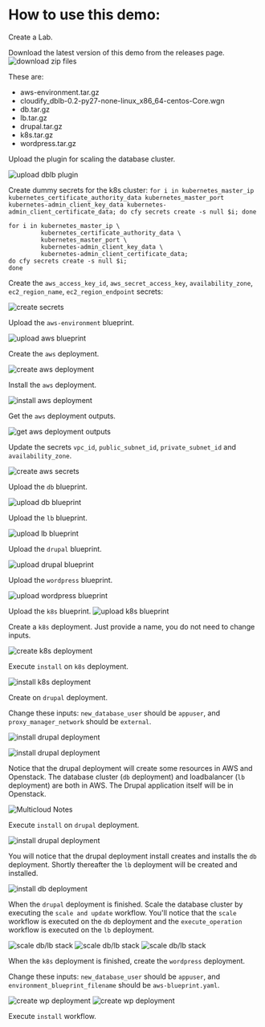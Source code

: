 # How to use this demo:

Create a Lab.

Download the latest version of this demo from the releases page. ![download zip files][downloadzips]

These are:
  * aws-environment.tar.gz
  * cloudify_dblb-0.2-py27-none-linux_x86_64-centos-Core.wgn
  * db.tar.gz
  * lb.tar.gz
  * drupal.tar.gz
  * k8s.tar.gz
  * wordpress.tar.gz


Upload the plugin for scaling the database cluster.

![upload dblb plugin][uploadplugin]


Create dummy secrets for the k8s cluster: `for i in kubernetes_master_ip kubernetes_certificate_authority_data kubernetes_master_port kubernetes-admin_client_key_data kubernetes-admin_client_certificate_data; do cfy secrets create -s null $i; done`

```
for i in kubernetes_master_ip \
         kubernetes_certificate_authority_data \
         kubernetes_master_port \
         kubernetes-admin_client_key_data \
         kubernetes-admin_client_certificate_data;
do cfy secrets create -s null $i;
done
```

Create the `aws_access_key_id`, `aws_secret_access_key`, `availability_zone`, `ec2_region_name`, `ec2_region_endpoint` secrets:

![create secrets][createsecret]

Upload the `aws-environment` blueprint.

![upload aws blueprint][uploadaws]

Create the `aws` deployment.

![create aws deployment][createaws]

Install the `aws` deployment.

![install aws deployment][installaws]

Get the `aws` deployment outputs.

![get aws deployment outputs][awsoutputs]

Update the secrets `vpc_id`, `public_subnet_id`, `private_subnet_id` and `availability_zone`.

![create aws secrets][awssecrets]

Upload the `db` blueprint.

![upload db blueprint][uploaddb]

Upload the `lb` blueprint.

![upload lb blueprint][uploadlb]

Upload the `drupal` blueprint.

![upload drupal blueprint][uploaddp]

Upload the `wordpress` blueprint.

![upload wordpress blueprint][uploadwp]

Upload the `k8s` blueprint. ![upload k8s blueprint][uploadk8s]

Create a `k8s` deployment. Just provide a name, you do not need to change inputs.

![create k8s deployment][createk8s]

Execute `install` on `k8s` deployment.

![install k8s deployment][installk8s]

Create on `drupal` deployment.

Change these inputs: `new_database_user` should be `appuser`, and `proxy_manager_network` should be `external`.

![install drupal deployment][uploaddpa]

![install drupal deployment][uploaddpb]

Notice that the drupal deployment will create some resources in AWS and Openstack. The database cluster (`db` deployment) and loadbalancer (`lb` deployment) are both in AWS. The Drupal application itself will be in Openstack.

![Multicloud Notes][multicloud]

Execute `install` on `drupal` deployment.

![install drupal deployment][installdp]

You will notice that the drupal deployment install creates and installs the `db` deployment. Shortly thereafter the `lb` deployment will be created and installed.

![install db deployment][installdb]

When the `drupal` deployment is finished. Scale the database cluster by executing the `scale and update` workflow. You'll notice that the `scale`  workflow is executed on the `db` deployment and the `execute_operation` workflow is executed on the `lb` deployment.

![scale db/lb stack][scaledblb] ![scale db/lb stack][scaledblba] ![scale db/lb stack][scaledblbb]

When the `k8s` deployment is finished, create the `wordpress` deployment.

Change these inputs: `new_database_user` should be `appuser`, and `environment_blueprint_filename` should be `aws-blueprint.yaml`.

![create wp deployment][deploywp] ![create wp deployment][deploywpb]

Execute `install` workflow.

[downloadzips]: https://github.com/EarthmanT/e2e/raw/master/images/downloadzips.png "Download Zips"
[uploadplugin]: https://github.com/EarthmanT/e2e/raw/master/images/uploadplugin.png "Upload dblb Plugin"
[createsecret]: https://github.com/EarthmanT/e2e/raw/master/images/createsecret.png "Create Secret"
[uploadaws]: https://github.com/EarthmanT/e2e/raw/master/images/uploadaws.png "Upload AWS"
[createaws]: https://github.com/EarthmanT/e2e/raw/master/images/createaws.png "Create AWS Deployment"
[installaws]: https://github.com/EarthmanT/e2e/raw/master/images/installaws.png "Install AWS Deployment"
[awsoutputs]: https://github.com/EarthmanT/e2e/raw/master/images/awsoutputs.png "Get AWS Deployment Outputs"
[awssecrets]: https://github.com/EarthmanT/e2e/raw/master/images/awssecrets.png "Create AWS Secrets"
[uploaddb]: https://github.com/EarthmanT/e2e/raw/master/images/uploaddb.png "Upload db Blueprint"
[uploadlb]: https://github.com/EarthmanT/e2e/raw/master/images/uploadlb.png "Upload lb Blueprint"
[uploaddp]: https://github.com/EarthmanT/e2e/raw/master/images/uploaddp.png "Upload drupal Blueprint"
[uploadwp]: https://github.com/EarthmanT/e2e/raw/master/images/uploadwp.png "Upload wordpress Blueprint"
[uploadk8s]: https://github.com/EarthmanT/e2e/raw/master/images/uploadk8s.png "Upload k8s Blueprint"
[createk8s]: https://github.com/EarthmanT/e2e/raw/master/images/createk8s.png "Create k8s Deployment"
[installk8s]: https://github.com/EarthmanT/e2e/raw/master/images/installk8s.png "Install k8s Deployment"
[uploaddpa]: https://github.com/EarthmanT/e2e/raw/master/images/uploaddpa.png "Create Drupal Deployment A"
[uploaddpb]: https://github.com/EarthmanT/e2e/raw/master/images/uploaddpb.png "Create Drupal Deployment B"
[installdp]: https://github.com/EarthmanT/e2e/raw/master/images/installdp.png "Install Drupal Deployment"
[installdb]: https://github.com/EarthmanT/e2e/raw/master/images/installdb.png "Install DB"
[scaledblb]: https://github.com/EarthmanT/e2e/raw/master/images/scaledblb.png "Scale DB/LB"
[scaledblba]: https://github.com/EarthmanT/e2e/raw/master/images/scaledblba.png "Scale DB/LB A"
[scaledblbb]: https://github.com/EarthmanT/e2e/raw/master/images/scaledblbb.png "Scale DB/LB B"
[deploywp]: https://github.com/EarthmanT/e2e/raw/master/images/deploywp.png "Deploy wordpress Deployment"
[deploywpb]: https://github.com/EarthmanT/e2e/raw/master/images/deploywp.png "Deploy wordpress Deployment"
[installwp]: https://github.com/EarthmanT/e2e/raw/master/images/installwp.png "Install wordpress Deployment"
[multicloud]: https://github.com/EarthmanT/e2e/raw/master/images/multicloud.png "Multicloud Deployment"